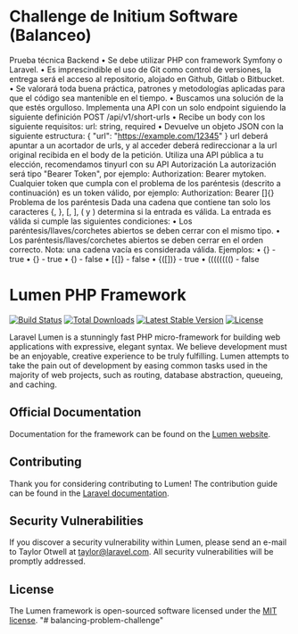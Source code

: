 # Challenge de Initium Software (Balanceo)

Prueba técnica Backend
• Se debe utilizar PHP con framework Symfony o Laravel.
• Es imprescindible el uso de Git como control de versiones, la entrega será el acceso al
repositorio, alojado en Github, Gitlab o Bitbucket.
• Se valorará toda buena práctica, patrones y metodologías aplicadas para que el código
sea mantenible en el tiempo.
• Buscamos una solución de la que estés orgulloso.
Implementa una API con un solo endpoint siguiendo la siguiente definición
POST /api/v1/short-urls
• Recibe un body con los siguiente requisitos:
url: string, required
• Devuelve un objeto JSON con la siguiente estructura:
{
"url": "<https://example.com/12345>"
}
url deberá apuntar a un acortador de urls, y al acceder deberá redireccionar a la url
original recibida en el body de la petición.
Utiliza una API pública a tu elección, recomendamos tinyurl con su API
Autorización
La autorización será tipo "Bearer Token", por ejemplo: Authorization: Bearer mytoken.
Cualquier token que cumpla con el problema de los paréntesis (descrito a continuación)
es un token válido, por ejemplo: Authorization: Bearer []{}
Problema de los paréntesis
Dada una cadena que contiene tan solo los caracteres {, }, [, ], ( y ) determina si la
entrada es válida.
La entrada es válida si cumple las siguientes condiciones:
• Los paréntesis/llaves/corchetes abiertos se deben cerrar con el mismo tipo.
• Los paréntesis/llaves/corchetes abiertos se deben cerrar en el orden correcto.
Nota: una cadena vacía es considerada válida.
Ejemplos:
• {} - true
• {}[]() - true
• {) - false
• [{]} - false
• {([])} - true
• (((((((() - false


# Lumen PHP Framework

[![Build Status](https://travis-ci.org/laravel/lumen-framework.svg)](https://travis-ci.org/laravel/lumen-framework)
[![Total Downloads](https://img.shields.io/packagist/dt/laravel/lumen-framework)](https://packagist.org/packages/laravel/lumen-framework)
[![Latest Stable Version](https://img.shields.io/packagist/v/laravel/lumen-framework)](https://packagist.org/packages/laravel/lumen-framework)
[![License](https://img.shields.io/packagist/l/laravel/lumen)](https://packagist.org/packages/laravel/lumen-framework)

Laravel Lumen is a stunningly fast PHP micro-framework for building web applications with expressive, elegant syntax. We believe development must be an enjoyable, creative experience to be truly fulfilling. Lumen attempts to take the pain out of development by easing common tasks used in the majority of web projects, such as routing, database abstraction, queueing, and caching.

## Official Documentation

Documentation for the framework can be found on the [Lumen website](https://lumen.laravel.com/docs).

## Contributing

Thank you for considering contributing to Lumen! The contribution guide can be found in the [Laravel documentation](https://laravel.com/docs/contributions).

## Security Vulnerabilities

If you discover a security vulnerability within Lumen, please send an e-mail to Taylor Otwell at taylor@laravel.com. All security vulnerabilities will be promptly addressed.

## License

The Lumen framework is open-sourced software licensed under the [MIT license](https://opensource.org/licenses/MIT).
"# balancing-problem-challenge" 
